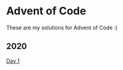 # Advent of Code
These are my solutions for Advent of Code :)

## 2020
[Day 1](2020/src/bin/day-1.rs)
